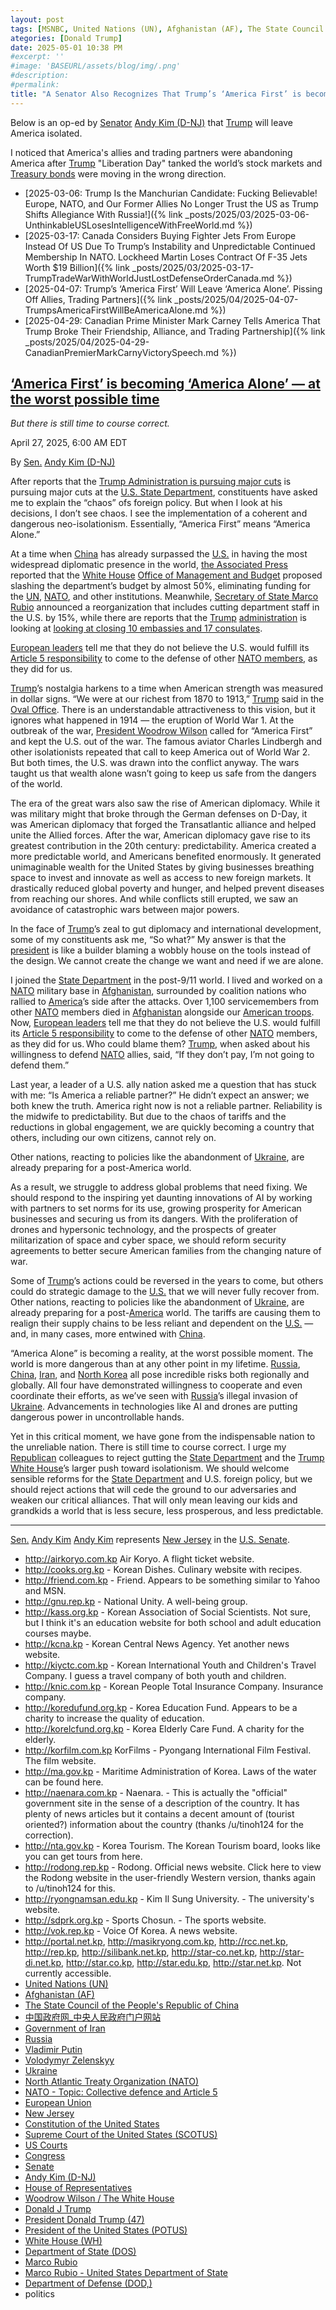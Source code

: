 ```yaml
---
layout: post
tags: [MSNBC, United Nations (UN), Afghanistan (AF), The State Council of the People’s Republic of China, 中国政府网_中央人民政府门户网站, Government of Iran, Russia, Vladimir Putin, Volodymyr Zelenskyy, Ukraine, North Atlantic Treaty Organization (NATO), NATO - Topic Collective defence and Article 5, European Union, Marco Rubio, Constitution of the United States, Supreme Court of the United States (SCOTUS), US Courts, Congress, Senate, Andy Kim (D-NJ), House of Representatives, Woodrow Wilson / The White House, Donald J Trump, President Donald Trump (47), President of the United States (POTUS), White House (WH), Department of State (DOS), Department of Defense (DOD), Marco Rubio - United States Department of State, politics]
ategories: [Donald Trump]
date: 2025-05-01 10:38 PM
#excerpt: ''
#image: 'BASEURL/assets/blog/img/.png'
#description:
#permalink:
title: "A Senator Also Recognizes That Trump’s ‘America First’ is becoming ‘America Alone’"
---
```


Below is an op-ed by [Senator](https://www.senate.gov/) [Andy Kim (D-NJ)](https://www.kim.senate.gov/) that [Trump](https://www.donaldjtrump.com/) will leave America isolated. 

I noticed that America's allies and trading partners were abandoning America after [Trump](https://www.donaldjtrump.com/) "Liberation Day" tanked the world’s stock markets and [Treasury bonds](https://home/treasury.gov/) were moving in the wrong direction. 

- [2025-03-06: Trump Is the Manchurian Candidate: Fucking Believable! Europe, NATO, and Our Former Allies No Longer Trust the US as Trump Shifts Allegiance With Russia!]({% link _posts/2025/03/2025-03-06-UnthinkableUSLosesIntelligenceWithFreeWorld.md %})
- [2025-03-17: Canada Considers Buying Fighter Jets From Europe Instead Of US Due To Trump’s Instability and Unpredictable Continued Membership In NATO. Lockheed Martin Loses Contract Of F-35 Jets Worth $19 Billion]({% link _posts/2025/03/2025-03-17-TrumpTradeWarWithWorldJustLostDefenseOrderCanada.md %})
- [2025-04-07: Trump’s ‘America First’ Will Leave ‘America Alone’. Pissing Off Allies, Trading Partners]({% link _posts/2025/04/2025-04-07-TrumpsAmericaFirstWillBeAmericaAlone.md %})
- [2025-04-29: Canadian Prime Minister Mark Carney Tells America That Trump Broke Their Friendship, Alliance, and Trading Partnership]({% link _posts/2025/04/2025-04-29-CanadianPremierMarkCarnyVictorySpeech.md %})

## [‘America First’ is becoming ‘America Alone’ — at the worst possible time](https://www.msnbc.com/opinion/msnbc-opinion/trump-foreign-policy-state-andy-kim-rcna202642)

*But there is still time to course correct.*

April 27, 2025, 6:00 AM EDT

By [Sen.](https://www.senate.gov/) [Andy Kim (D-NJ)](https://www.kim.senate.gov/)

After reports that the [Trump Administration is pursuing major cuts](https://www.msnbc.com/opinion/msnbc-opinion/marco-rubio-state-department-cuts-trump-foreign-policy-rcna202222) is pursuing major cuts at the [U.S. State Department](https://www.state.gov/), constituents have asked me to explain the “chaos” ofs foreign policy. But when I look at his decisions, I don’t see chaos. I see the implementation of a coherent and dangerous neo-isolationism. Essentially, “America First” means “America Alone.”

At a time when [China](https://www.gov.cn/) has already surpassed the [U.S.](https://www.usa.gov/) in having the most widespread diplomatic presence in the world, [the Associated Press](https://www.nbcnews.com/politics/trump-administration/marco-rubio-unveils-massive-overhaul-state-department-reduction-staff-rcna202458) reported that the [White House](https://www.whitehouse.gov/) [Office of Management and Budget](https://www.whitehouse.gov/omb/) proposed slashing the department’s budget by almost 50%, eliminating funding for the [UN](https://www.un.org/), [NATO](https://www.nato.int/), and other institutions. Meanwhile, [Secretary of State Marco Rubio](https://www.state.gov/biographies/marco-rubio/) announced a reorganization that includes cutting department staff in the U.S. by 15%, while there are reports that the [Trump](https://www.donaldjtrump.com/) [administration](https://www.whitehouse.gov/administration/) is looking at [looking at closing 10 embassies and 17 consulates](https://www.cnn.com/2025/04/15/politics/closing-embassies-consulates-document/index.html).

[European leaders](https://commission.europa.eu/) tell me that they do not believe the U.S. would fulfill its [Article 5 responsibility](https://www.nato.int/cps/en/natohq/topics_110496.htm) to come to the defense of other [NATO members](https://www.nato.int/), as they did for us.

[Trump](https://www.donaldjtrump.com/)’s nostalgia harkens to a time when American strength was measured in dollar signs. “We were at our richest from 1870 to 1913,” [Trump](https://www.donaldjtrump.com/) said in the [Oval Office](https://www.whitehouse.gov/). There is an understandable attractiveness to this vision, but it ignores what happened in 1914 — the eruption of World War 1. At the outbreak of the war, [President Woodrow Wilson](https://bidenwhitehouse.archives.gov/about-the-white-house/presidents/woodrow-wilson/) called for “America First” and kept the U.S. out of the war. The famous aviator Charles Lindbergh and other isolationists repeated that call to keep America out of World War 2. But both times, the U.S. was drawn into the conflict anyway. The wars taught us that wealth alone wasn’t going to keep us safe from the dangers of the world.  

The era of the great wars also saw the rise of American diplomacy. While it was military might that broke through the German defenses on D-Day, it was American diplomacy that forged the Transatlantic alliance and helped unite the Allied forces. After the war, American diplomacy gave rise to its greatest contribution in the 20th century: predictability. America created a more predictable world, and Americans benefited enormously. It generated unimaginable wealth for the United States by giving businesses breathing space to invest and innovate as well as access to new foreign markets. It drastically reduced global poverty and hunger, and helped prevent diseases from reaching our shores. And while conflicts still erupted, we saw an avoidance of catastrophic wars between major powers.

In the face of [Trump](https://www.donaldjtrump.com/)’s zeal to gut diplomacy and international development, some of my constituents ask me, “So what?” My answer is that the [president](https://www.whitehouse.gov/) is like a builder blaming a wobbly house on the tools instead of the design. We cannot create the change we want and need if we are alone.

I joined the [State Department](https://www.state.gov/) in the post-9/11 world. I lived and worked on a [NATO](https://www.nato.int/) military base in [Afghanistan](https://moi.gov.af/), surrounded by coalition nations who rallied to [America](https://www.usa.gov/)’s side after the attacks. Over 1,100 servicemembers from other [NATO](https://www.nato.int/) members died in [Afghanistan](https://moi.gov.af/) alongside our [American troops](https://www.jcs.mil/). Now, [European leaders](https://commission.europa.eu/) tell me that they do not believe the U.S. would fulfill its [Article 5 responsibility](https://www.nato.int/cps/en/natohq/topics_110496.htm) to come to the defense of other [NATO](https://www.nato.int/) members, as they did for us. Who could blame them? [Trump](https://www.donaldjtrump.com/), when asked about his willingness to defend [NATO](https://www.nato.int/) allies, said, “If they don’t pay, I’m not going to defend them.”

Last year, a leader of a U.S. ally nation asked me a question that has stuck with me: “Is America a reliable partner?” He didn’t expect an answer; we both knew the truth. America right now is not a reliable partner. Reliability is the midwife to predictability. But due to the chaos of tariffs and the reductions in global engagement, we are quickly becoming a country that others, including our own citizens, cannot rely on.

Other nations, reacting to policies like the abandonment of [Ukraine](https://www.gov.ua/), are already preparing for a post-America world.

As a result, we struggle to address global problems that need fixing. We should respond to the inspiring yet daunting innovations of AI by working with partners to set norms for its use, growing prosperity for American businesses and securing us from its dangers. With the proliferation of drones and hypersonic technology, and the prospects of greater militarization of space and cyber space, we should reform security agreements to better secure American families from the changing nature of war.

Some of [Trump](https://www.donaldjtrump.com/)’s actions could be reversed in the years to come, but others could do strategic damage to the [U.S.](https://www.usa.gov/) that we will never fully recover from. Other nations, reacting to policies like the abandonment of [Ukraine](https://www.gov.ua/), are already preparing for a post-[America](https://www.usa.gov/) world. The tariffs are causing them to realign their supply chains to be less reliant and dependent on the [U.S.](https://www.usa.gov/) — and, in many cases, more entwined with [China](https://www.gov.cn/).

“America Alone” is becoming a reality, at the worst possible moment. The world is more dangerous than at any other point in my lifetime. [Russia](http://government.ru/), [China](https://www.gov.cn/), [Iran](https://irangov.ir/), and [North Korea](http://naenara.com.kp) all pose incredible risks both regionally and globally. All four have demonstrated willingness to cooperate and even coordinate their efforts, as we’ve seen with [Russia](http://government.ru/)’s illegal invasion of [Ukraine](https://www.gov.ua/). Advancements in technologies like AI and drones are putting dangerous power in uncontrollable hands.

Yet in this critical moment, we have gone from the indispensable nation to the unreliable nation. There is still time to course correct. I urge my [Republican](https://www.gop.com/) colleagues to reject gutting the [State Department](https://www.state.gov/) and the [Trump](https://www.donaldjtrump.com/) [White House](https://www.whitehouse.gov/)’s larger push toward isolationism. We should welcome sensible reforms for the [State Department](https://www.state.gov/) and U.S. foreign policy, but we should reject actions that will cede the ground to our adversaries and weaken our critical alliances. That will only mean leaving our kids and grandkids a world that is less secure, less prosperous, and less predictable.

----
[Sen.](https://www.senate.gov/) [Andy Kim](https://www.kim.senate.gov/)
[Andy Kim](https://www.kim.senate.gov/) represents [New Jersey](https://www.nj.gov/) in the [U.S. Senate](https://www.senate.gov/).

- http://airkoryo.com.kp Air Koryo. A flight ticket website.
- http://cooks.org.kp - Korean Dishes. Culinary website with recipes.
- http://friend.com.kp - Friend. Appears to be something similar to Yahoo and MSN.
- http://gnu.rep.kp - National Unity. A well-being group.
- http://kass.org.kp - Korean Association of Social Scientists. Not sure, but I think it's an education website for both school and adult education courses maybe.
- http://kcna.kp - Korean Central News Agency. Yet another news website.
- http://kiyctc.com.kp - Korean International Youth and Children's Travel Company. I guess a travel company of both youth and children.
- http://knic.com.kp - Korean People Total Insurance Company. Insurance company.
- http://koredufund.org.kp - Korea Education Fund. Appears to be a charity to increase the quality of education.
- http://korelcfund.org.kp - Korea Elderly Care Fund. A charity for the elderly.
- http://korfilm.com.kp KorFilms - Pyongang International Film Festival. The film website.
- http://ma.gov.kp - Maritime Administration of Korea. Laws of the water can be found here.
- http://naenara.com.kp - Naenara. - This is actually the "official" government site in the sense of a description of the country. It has plenty of news articles but it contains a decent amount of (tourist oriented?) information about the country (thanks /u/tinoh124 for the correction).
- http://nta.gov.kp - Korea Tourism. The Korean Tourism board, looks like you can get tours from here.
- http://rodong.rep.kp - Rodong. Official news website. Click here to view the Rodong website in the user-friendly Western version, thanks again to /u/tinoh124 for this.
- http://ryongnamsan.edu.kp - Kim Il Sung University. - The university's website.
- http://sdprk.org.kp - Sports Chosun. - The sports website.
- http://vok.rep.kp - Voice Of Korea. A news website.
- http://portal.net.kp, http://masikryong.com.kp, http://rcc.net.kp, http://rep.kp, http://silibank.net.kp, http://star-co.net.kp, http://star-di.net.kp, http://star.co.kp, http://star.edu.kp, http://star.net.kp. Not currently accessible. 
- [United Nations (UN)](https://www.un.org/)
- [Afghanistan (AF)](https://moi.gov.af/)
- [The State Council of the People's Republic of China](https://english.www.gov.cn/)
- [中国政府网_中央人民政府门户网站](https://www.gov.cn/)
- [Government of Iran](https://irangov.ir/)
- [Russia](http://government.ru/)
- [Vladimir Putin](http://kremlin.ru/)
- [Volodymyr Zelenskyy](https://www.president.gov.ua/)
- [Ukraine](https://www.gov.ua/ )
- [North Atlantic Treaty Organization (NATO)](https://www.nato.int/)
- [NATO - Topic: Collective defence and Article 5](https://www.nato.int/cps/en/natohq/topics_110496.htm)
- [European Union](https://commission.europa.eu/)
- [New Jersey](https://www.nj.gov/)
- [Constitution of the United States](https://constitution.congress.gov/constitution/)
- [Supreme Court of the United States (SCOTUS)](https://www.supremecourt.gov/)
- [US Courts](https://www.uscourts.gov/)
- [Congress](https://www.congress.gov/)
- [Senate](https://www.senate.gov/)
- [Andy Kim (D-NJ)](https://www.kim.senate.gov/)
- [House of Representatives](https://www.house.gov/)
- [Woodrow Wilson / The White House](https://bidenwhitehouse.archives.gov/about-the-white-house/presidents/woodrow-wilson/)
- [Donald J Trump](https://www.donaldjtrump.com/)
- [President Donald Trump (47)](https://www.whitehouse.gov/administration/donald-j-trump/)
- [President of the United States (POTUS)](https://www.whitehouse.gov/)
- [White House (WH)](https://www.whitehouse.gov/)
- [Department of State (DOS)](https://www.state.gov/)
- [Marco Rubio](https://www.linkedin.com/in/marcorubio16/)
-  [Marco Rubio - United States Department of State](https://www.state.gov/biographies/marco-rubio/)
- [Department of Defense (DOD,)](https://www.defense.gov/)
- politics 

